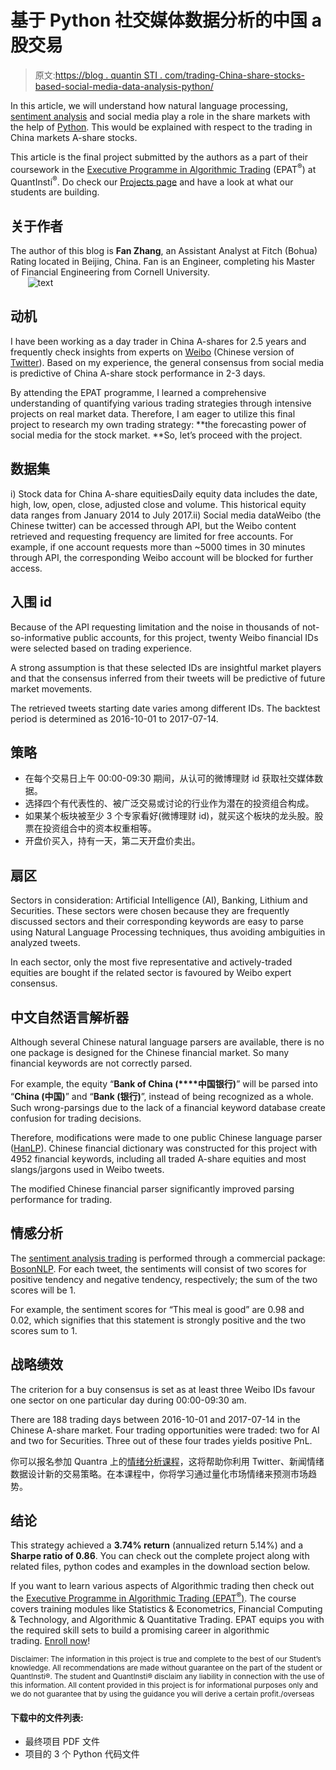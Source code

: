 # 基于 Python 社交媒体数据分析的中国 a 股交易

> 原文:[https://blog . quantin STI . com/trading-China-share-stocks-based-social-media-data-analysis-python/](https://blog.quantinsti.com/trading-china-share-stocks-based-social-media-data-analysis-python/)

In this article, we will understand how natural language processing, [sentiment analysis](https://blog.quantinsti.com/tag/sentiment-trading/) and social media play a role in the share markets with the help of [Python](https://blog.quantinsti.com/tag/python-for-trading/). This would be explained with respect to the trading in China markets A-share stocks.

This article is the final project submitted by the authors as a part of their coursework in the [Executive Programme in Algorithmic Trading](https://www.quantinsti.com/epat) (EPAT<sup>®</sup>) at QuantInsti<sup>®</sup>. Do check our [Projects page](https://blog.quantinsti.com/tag/epat-trading-projects/) and have a look at what our students are building.

## **关于作者**

The author of this blog is **Fan Zhang**, an Assistant Analyst at Fitch (Bohua) Rating located in Beijing, China. Fan is an Engineer, completing his Master of Financial Engineering from Cornell University.
                                                     ![text](../Images/f57bc0e0d9a07834a9f3cbc586c9b958.png)

## **动机**

I have been working as a day trader in China A-shares for 2.5 years and frequently check insights from experts on [Weibo](https://www.weibo.com) (Chinese version of [Twitter](https://twitter.com/)). Based on my experience, the general consensus from social media is predictive of China A-share stock performance in 2-3 days.

By attending the EPAT programme, I learned a comprehensive understanding of quantifying various trading strategies through intensive projects on real market data. Therefore, I am eager to utilize this final project to research my own trading strategy: **the forecasting power of social media for the stock market. **So, let’s proceed with the project.

## **数据集**

i) Stock data for China A-share equitiesDaily equity data includes the date, high, low, open, close, adjusted close and volume. This historical equity data ranges from January 2014 to July 2017.ii) Social media dataWeibo (the Chinese twitter) can be accessed through API, but the Weibo content retrieved and requesting frequency are limited for free accounts. For example, if one account requests more than ~5000 times in 30 minutes through API, the corresponding Weibo account will be blocked for further access.

## **入围 id**

Because of the API requesting limitation and the noise in thousands of not-so-informative public accounts, for this project, twenty Weibo financial IDs were selected based on trading experience.

A strong assumption is that these selected IDs are insightful market players and that the consensus inferred from their tweets will be predictive of future market movements.

The retrieved tweets starting date varies among different IDs. The backtest period is determined as 2016-10-01 to 2017-07-14.

## **策略**

*   在每个交易日上午 00:00-09:30 期间，从认可的微博理财 id 获取社交媒体数据。
*   选择四个有代表性的、被广泛交易或讨论的行业作为潜在的投资组合构成。
*   如果某个板块被至少 3 个专家看好(微博理财 id)，就买这个板块的龙头股。股票在投资组合中的资本权重相等。
*   开盘价买入，持有一天，第二天开盘价卖出。

## **扇区**

Sectors in consideration: Artificial Intelligence (AI), Banking, Lithium and Securities. These sectors were chosen because they are frequently discussed sectors and their corresponding keywords are easy to parse using Natural Language Processing techniques, thus avoiding ambiguities in analyzed tweets.

In each sector, only the most five representative and actively-traded equities are bought if the related sector is favoured by Weibo expert consensus.

## **中文自然语言解析器**

Although several Chinese natural language parsers are available, there is no one package is designed for the Chinese financial market. So many financial keywords are not correctly parsed.

For example, the equity “**Bank of China (****中国银行)**” will be parsed into “**China (中国)**” and “**Bank (银行)**”, instead of being recognized as a whole. Such wrong-parsings due to the lack of a financial keyword database create confusion for trading decisions.

Therefore, modifications were made to one public Chinese language parser ([HanLP](http://hanlp.com/)). Chinese financial dictionary was constructed for this project with 4952 financial keywords, including all traded A-share equities and most slangs/jargons used in Weibo tweets.

The modified Chinese financial parser significantly improved parsing performance for trading.

## **情感分析**

The [sentiment analysis trading](https://quantra.quantinsti.com/course/sentiment-analysis-in-trading) is performed through a commercial package: [BosonNLP](https://bosonnlp.com/). For each tweet, the sentiments will consist of two scores for positive tendency and negative tendency, respectively; the sum of the two scores will be 1.

For example, the sentiment scores for “This meal is good” are 0.98 and 0.02, which signifies that this statement is strongly positive and the two scores sum to 1.

## **战略绩效**

The criterion for a buy consensus is set as at least three Weibo IDs favour one sector on one particular day during 00:00-09:30 am.

There are 188 trading days between 2016-10-01 and 2017-07-14 in the Chinese A-share market. Four trading opportunities were traded: two for AI and two for Securities. Three out of these four trades yields positive PnL. 

你可以报名参加 Quantra 上的[情绪分析课程](https://quantra.quantinsti.com/course/sentiment-analysis-in-trading)，这将帮助你利用 Twitter、新闻情绪数据设计新的交易策略。在本课程中，你将学习通过量化市场情绪来预测市场趋势。

## **结论**

This strategy achieved a **3.74% return** (annualized return 5.14%) and a **Sharpe ratio of 0.86**. You can check out the complete project along with related files, python codes and examples in the download section below.

If you want to learn various aspects of Algorithmic trading then check out the [Executive Programme in Algorithmic Trading (EPAT<sup>®</sup>)](https://www.quantinsti.com/epat/). The course covers training modules like Statistics & Econometrics, Financial Computing & Technology, and Algorithmic & Quantitative Trading. EPAT equips you with the required skill sets to build a promising career in algorithmic trading. [Enroll now](https://www.quantinsti.com/epat/)!

<small>Disclaimer: The information in this project is true and complete to the best of our Student’s knowledge. All recommendations are made without guarantee on the part of the student or QuantInsti®. The student and QuantInsti® disclaim any liability in connection with the use of this information. All content provided in this project is for informational purposes only and we do not guarantee that by using the guidance you will derive a certain profit./overseas</small>

#### **下载中的文件列表:**

*   最终项目 PDF 文件
*   项目的 3 个 Python 代码文件